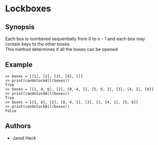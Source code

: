 # Lockboxes

## Synopsis
Each box is numbered sequentially from 0 to n - 1 and each box may contain keys to the other boxes.  
This method determines if all the boxes can be opened

## Example
```
>> boxes = [[1], [2], [3], [4], []]
>> print(canUnlockAll(boxes))
True
>> boxes = [[1, 4, 6], [2], [0, 4, 1], [5, 6, 2], [3], [4, 1], [6]]
>> print(canUnlockAll(boxes))
True  
>> boxes = [[1, 4], [2], [0, 4, 1], [3], [], [4, 1], [5, 6]]
>> print(canUnlockAll(boxes))
False
```

## Authors
* Jared Heck
